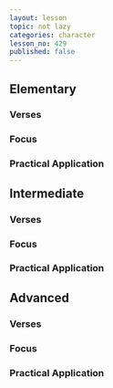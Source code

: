 ```yaml
---
layout: lesson
topic: not lazy
categories: character
lesson_no: 429
published: false
---
```


## Elementary

### Verses 

### Focus

### Practical Application

## Intermediate

### Verses 

### Focus

### Practical Application

## Advanced

### Verses 

### Focus

### Practical Application
